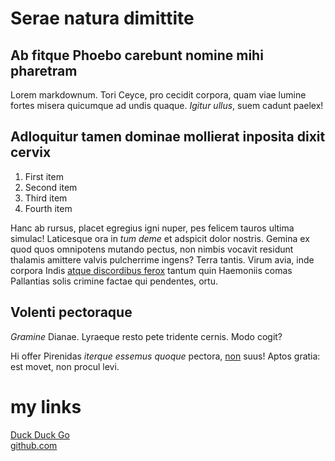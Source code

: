 # Serae natura dimittite

## Ab fitque Phoebo carebunt nomine mihi pharetram

Lorem markdownum. Tori Ceyce, pro cecidit corpora, quam viae lumine fortes
misera quicumque ad undis quaque. *Igitur ullus*, suem cadunt paelex!

## Adloquitur tamen dominae mollierat inposita dixit cervix

1. First item
2. Second item
3. Third item
4. Fourth item

Hanc ab rursus, placet egregius igni nuper, pes felicem tauros ultima simulac!
Laticesque ora in *tum deme* et adspicit dolor nostris. Gemina ex quod quos
omnipotens mutando pectus, non nimbis vocavit residunt thalamis amittere valvis
pulcherrime ingens? Terra tantis. Virum avia, inde corpora Indis [atque
discordibus ferox](http://et-aquis.org/) tantum quin Haemoniis comas Pallantias
solis crimine factae qui pendentes, ortu.

## Volenti pectoraque

*Gramine* Dianae. Lyraeque resto pete tridente cernis. Modo cogit?

Hi offer Pirenidas *iterque essemus quoque* pectora,
[non](https://someting.something.somethin) suus! Aptos gratia: est movet, non
procul levi.

# my links

 [Duck Duck Go](https://duckduckgo.com "The best search engine for privacy")
 <br>
 [github.com](https://github.com)


